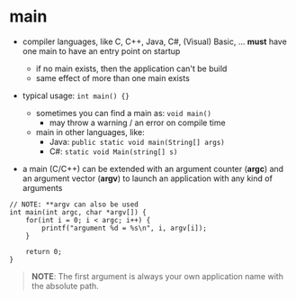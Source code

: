 #   main
-   compiler languages, like C, C++, Java, C#, (Visual) Basic, ... **must** have one main to have an entry point on startup
    -   if no main exists, then the application can't be build
    -   same effect of more than one main exists

-   typical usage: `int main() {}`
    -   sometimes you can find a main as: `void main()`
        -   may throw a warning / an error on compile time
    -   main in other languages, like:
        -   Java: `public static void main(String[] args)`
        -   C#: `static void Main(string[] s)`

-   a main (C/C++) can be extended with an argument counter (**argc**) and an argument vector (**argv**) to launch an application with any kind of arguments
```
// NOTE: **argv can also be used
int main(int argc, char *argv[]) {
    for(int i = 0; i < argc; i++) {
        printf("argument %d = %s\n", i, argv[i]);
    }

    return 0;
}
```
>   **NOTE**:   The first argument is always your own application name with the absolute path.